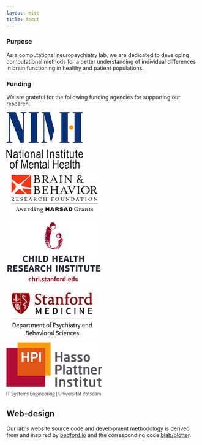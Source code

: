 ```yaml
---
layout: misc
title: About
---
```


### Purpose

As a computational neuropsychiatry lab, we are dedicated to developing computational methods for a better understanding of individual differences in brain functioning in healthy and patient populations. 


### Funding
We are grateful for the following funding agencies for supporting our research.
<div class="row">
<div class="col-md-3">
    <img src="../../images/about/nimh-logo.png" class="img-responsive pull-left">
</div>
<div class="col-md-3">
    <img src="../../images/about/bbrf-logo.png" class="img-responsive pull-left">
</div>
<div class="col-md-3">
    <img src="../../images/about/chri-logo.png" class="img-responsive pull-left">
</div>
</div>
<div class="row">
<div class="col-md-3">
    <img src="../../images/about/dept-logo.png" class="img-responsive pull-left">
</div>
<div class="col-md-3">
    <img src="../../images/about/hpi-logo.png" class="img-responsive pull-right">
</div>
</div>



## Web-design
Our lab's website source code and development methodology is derived from and inspired by [bedford.io](http://bedford.io) and the corresponding code [blab/blotter](https://github.com/blab/blotter).

